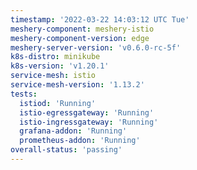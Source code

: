 ```yaml
---
timestamp: '2022-03-22 14:03:12 UTC Tue'
meshery-component: meshery-istio
meshery-component-version: edge
meshery-server-version: 'v0.6.0-rc-5f'
k8s-distro: minikube
k8s-version: 'v1.20.1'
service-mesh: istio
service-mesh-version: '1.13.2'
tests:
  istiod: 'Running'
  istio-egressgateway: 'Running'
  istio-ingressgateway: 'Running'
  grafana-addon: 'Running'
  prometheus-addon: 'Running'
overall-status: 'passing'
---
```

